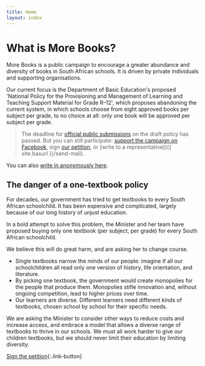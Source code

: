 ```yaml
---
title: Home
layout: index
---
```


# What is More Books?

More Books is a public campaign to encourage a greater abundance and diversity of books in South African schools. It is driven by private individuals and supporting organisations.

Our current focus is the Department of Basic Education's proposed 'National Policy for the Provisioning and Management of Learning and Teaching Support Material for Grade R–12', which proposes abandoning the current system, in which schools choose from eight approved books per subject per grade, to no choice at all: only one book will be approved per subject per grade.

> The deadline for [official public submissions](mailto:ltsmdraftpolicy@dbe.gov.za) on the draft policy has passed. But you can still participate: [support the campaign on Facebook](http://facebook.com/morebks), sign [our petition](https://www.change.org/p/minister-of-basic-education-angie-motshekga-don-t-prescribe-only-one-textbook-for-every-south-african-child), or [write to a representative]({{ site.basurl }}/send-mail).

You can also [write in anonymously here](/have-your-say).

## The danger of a one-textbook policy

For decades, our government has tried to get textbooks to every South African schoolchild. It has been expensive and complicated, largely because of our long history of unjust education.

In a bold attempt to solve this problem, the Minister and her team have proposed buying only one textbook (per subject, per grade) for every South African schoolchild.

We believe this will do great harm, and are asking her to change course. 

*	Single textbooks narrow the minds of our people: imagine if all our schoolchildren all read only one version of history, life orientation, and literature.
*	By picking one textbook, the government would create monopolies for the people that produce them. Monopolies stifle innovation and, without ongoing competition, lead to higher prices over time.
*	Our learners are diverse. Different learners need different kinds of textbooks, chosen school by school for their specific needs.

We are asking the Minister to consider other ways to reduce costs and increase access, and embrace a model that allows a diverse range of textbooks to thrive in our schools. We must all work harder to give our children textbooks, but we should never limit their education by limiting diversity.

[Sign the petition](https://www.change.org/p/minister-of-basic-education-angie-motshekga-don-t-prescribe-only-one-textbook-for-every-south-african-child){:.link-button}
